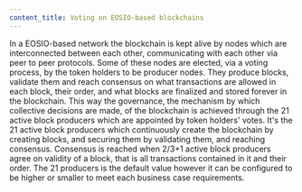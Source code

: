 ```yaml
---
content_title: Voting on EOSIO-based blockchains
---
```


In a EOSIO-based network the blockchain is kept alive by nodes which are interconnected between each other, communicating with each other via peer to peer protocols. Some of these nodes are elected, via a voting process, by the token holders to be producer nodes. They produce blocks, validate them and reach consensus on what transactions are allowed in each block, their order, and what blocks are finalized and stored forever in the blockchain. This way the governance, the mechanism by which collective decisions are made, of the blockchain is achieved through the 21 active block producers which are appointed by token holders' votes. It's the 21 active block producers which continuously create the blockchain by creating blocks, and securing them by validating them, and reaching consensus. Consensus is reached when 2/3+1 active block producers agree on validity of a block, that is all transactions contained in it and their order. The 21 producers is the default value however it can be configured to be higher or smaller to meet each business case requirements.
